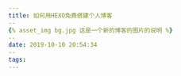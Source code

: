 ```yaml
---
title: 如何用HEXO免费搭建个人博客
--
{% asset_img bg.jpg 这是一个新的博客的图片的说明 %}
--
date: 2019-10-10 20:54:34
--
tags:
---
```

